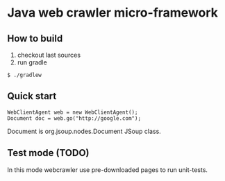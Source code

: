 # Java web crawler micro-framework

## How to build

1. checkout last sources
2. run gradle

```
$ ./gradlew
```

## Quick start
```
WebClientAgent web = new WebClientAgent();
Document doc = web.go("http://google.com");
```
Document is org.jsoup.nodes.Document JSoup class.

## Test mode (TODO)

In this mode webcrawler use pre-downloaded pages to run unit-tests.
